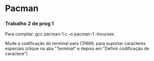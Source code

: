 # Pacman

<h3>Trabalho 2 de prog 1</h3>

<p>Para compilar: gcc pacman-1.c -o pacman-1 -lncurses</p>
<p>Mude a codificação do terminal para CP866, para suportar caracteres especiais (clique na aba "Terminal" e depois em "Definir codificação de caractere")</p>